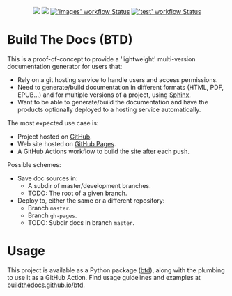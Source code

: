 <p align="center">
  <!--
  -->
  <a title="Site" href="https://buildthedocs.github.io/btd"><img src="https://img.shields.io/website.svg?label=buildthedocs.github.io%2Fbtd&longCache=true&style=flat-square&url=http%3A%2F%2Fbuildthedocs.github.io%2Fbtd%2Findex.html&logo=GitHub"></a><!--
  -->
  <a title="Join the chat at gitter.im/buildthedocs/community" href="https://gitter.im/buildthedocs/community"><img src="https://img.shields.io/badge/chat-on%20gitter-4db797.svg?longCache=true&style=flat-square&logo=gitter&logoColor=e8ecef"></a><!--
  -->
  <a title="'images' workflow Status" href="https://github.com/buildthedocs/btd/actions/workflows/images.yml"><img alt="'images' workflow Status" src="https://img.shields.io/github/actions/workflow/status/buildthedocs/btd/images.yml?branch=main&longCache=true&style=flat-square&logo=Github%20Actions&logoColor=e8ecef&label=imgs"></a><!--
  -->
  <a title="'test' workflow Status" href="https://github.com/buildthedocs/btd/actions/workflows/test.yml"><img alt="'test' workflow Status" src="https://img.shields.io/github/actions/workflow/status/buildthedocs/btd/test.yml?branch=main&longCache=true&style=flat-square&logo=Github%20Actions&logoColor=e8ecef&label=test"></a><!--
  -->
</p>

# Build The Docs (BTD)

This is a proof-of-concept to provide a 'lightweight' multi-version documentation generator for users that:

- Rely on a git hosting service to handle users and access permissions.
- Need to generate/build documentation in different formats (HTML, PDF, EPUB...) and for multiple versions of a project, using [Sphinx](http://www.sphinx-doc.org).
- Want to be able to generate/build the documentation and have the products optionally deployed to a hosting service automatically.

The most expected use case is:

- Project hosted on [GitHub](https://github.com).
- Web site hosted on [GitHub Pages](https://pages.github.com/).
- A GitHub Actions workflow to build the site after each push.

Possible schemes:

- Save doc sources in:
  - A subdir of master/development branches.
  - TODO: The root of a given branch.
- Deploy to, either the same or a different repository:
  - Branch `master`.
  - Branch `gh-pages`.
  - TODO: Subdir docs in branch `master`.

# Usage

This project is available as a Python package ([btd](btd)), along with the plumbing to use it as a GitHub Action.
Find usage guidelines and examples at [buildthedocs.github.io/btd](https://buildthedocs.github.io/btd).
